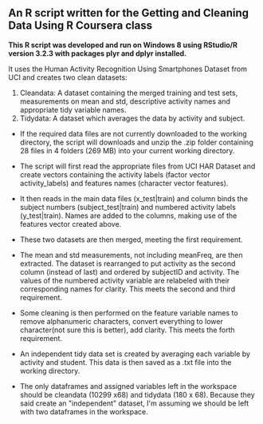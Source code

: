 ## An R script written for the Getting and Cleaning Data Using R Coursera class

**This R script was developed and run on Windows 8 using RStudio/R version 3.2.3 with packages plyr and dplyr installed.**  

It uses the Human Activity Recognition Using Smartphones Dataset from UCI and creates two clean datasets:
1. Cleandata: A dataset containing the merged training and test sets, measurements on mean and std, descriptive activity names and appropriate tidy variable names. 
2. Tidydata: A dataset which averages the data by activity and subject. 

- If the required data files are not currently downloaded to the working directory, the script will downloads and unzip the .zip folder containing 28 files in 4 folders (269 MB) into your current working directory. 

- The script will first read the appropriate files from UCI HAR Dataset and create vectors containing the activity labels (factor vector activity_labels) and features names (character vector features). 

- It then reads in the main data files (x_test|train) and column binds the subject numbers (subject_test|train) and numbered activity labels (y_test|train). Names are added to the columns, making use of the features vector created above. 

- These two datasets are then merged, meeting the first requirement. 

- The mean and std measurements, not including meanFreq, are then extracted. The dataset is rearranged to put activity as the second column (instead of last) and ordered by subjectID and activity. The values of the numbered activity variable are relabeled with their corresponding names for clarity. This meets the second and third requirement. 

- Some cleaning is then performed on the feature variable names to remove alphanumeric characters, convert everything to lower character(not sure this is better), add clarity. This meets the forth requirement. 

- An independent tidy data set is created by averaging each variable by activity and student. This data is then saved as a .txt file into the working directory. 

- The only dataframes and assigned variables left in the workspace should be cleandata (10299 x68) and tidydata (180 x 68). Because they said create an "independent" dataset, I'm assuming we should be left with two dataframes in the workspace. 

 
